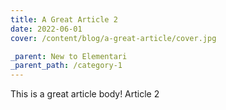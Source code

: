 ```yaml
---
title: A Great Article 2
date: 2022-06-01
cover: /content/blog/a-great-article/cover.jpg

_parent: New to Elementari
_parent_path: /category-1
---
```


This is a great article body! Article 2